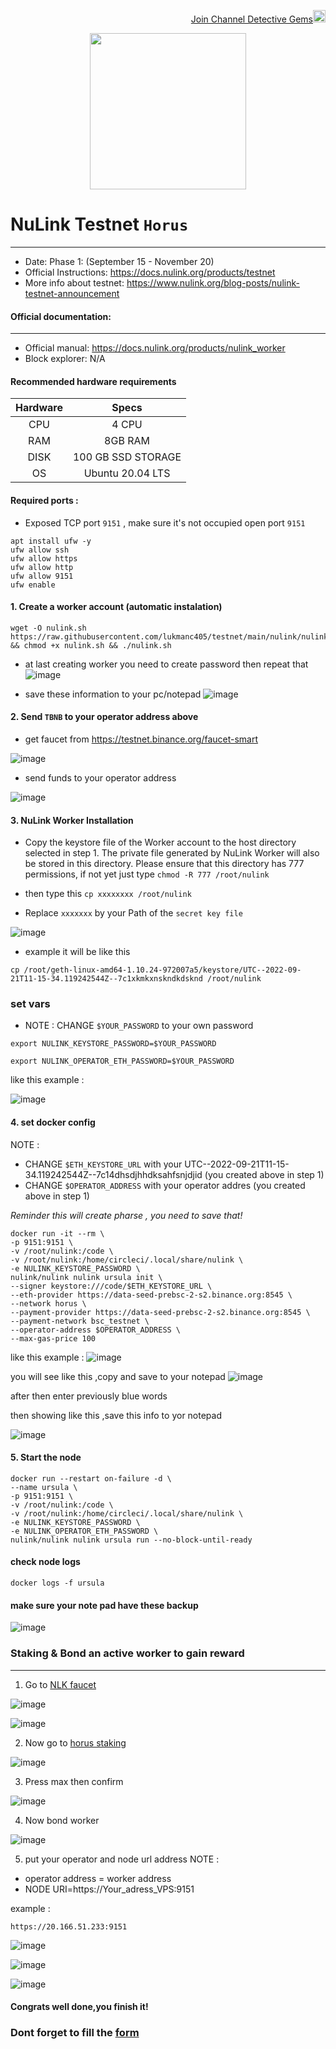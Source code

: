 <p align="right">
<html>
   <body>
      <a href="https://t.me/detective_gems/">
         Join Channel Detective Gems<img alt="Detective Gems" src="https://user-images.githubusercontent.com/48665887/191190210-b1c14331-4bd5-45ae-a271-e4f967ad7e45.png"
         width="20" height="20">
      </a>
   </body>
</html>
</p>
          
<p align="center">
 <img src="https://user-images.githubusercontent.com/107190154/190568136-14f5a7d8-5b15-46fb-8132-4d38a0779171.gif" width="250">
<p>

# NuLink Testnet `Horus`
---

- Date: Phase 1: (September 15 - November 20)
- Official Instructions: https://docs.nulink.org/products/testnet
- More info about testnet: https://www.nulink.org/blog-posts/nulink-testnet-announcement

#### Official documentation:
----
- Official manual: https://docs.nulink.org/products/nulink_worker
- Block explorer: N/A

#### Recommended hardware requirements
| Hardware | Specs    |
| :---:   | :---: |
| CPU | 4 CPU   |
| RAM | 8GB RAM |
| DISK | 100 GB SSD STORAGE |
| OS | Ubuntu 20.04 LTS|

#### Required ports :
- Exposed  TCP port `9151` , make sure it's not occupied
open port `9151`
```
apt install ufw -y 
ufw allow ssh 
ufw allow https 
ufw allow http 
ufw allow 9151
ufw enable
```

#### 1. Create a worker account (automatic instalation)
```
wget -O nulink.sh https://raw.githubusercontent.com/lukmanc405/testnet/main/nulink/nulink.sh && chmod +x nulink.sh && ./nulink.sh
```

- at last creating worker you need to create password then repeat that
![image](https://user-images.githubusercontent.com/48665887/191491113-02c63cad-cfe5-4ba9-906e-6d3d2f42e997.png)

- save these information to your pc/notepad
![image](https://user-images.githubusercontent.com/48665887/191491646-004ee8be-7112-448a-99e4-780a0f91fac6.png)


#### 2. Send `TBNB` to your operator address above 

- get faucet from https://testnet.binance.org/faucet-smart

![image](https://user-images.githubusercontent.com/48665887/191492348-46c2b694-df39-48e6-bd87-4ae66460cf03.png)


- send funds to your operator address 

![image](https://user-images.githubusercontent.com/48665887/191492509-9e639f6d-0d53-4684-86eb-ebaf10cbc9a1.png)


#### 3. NuLink Worker Installation

- Copy the keystore file of the Worker account to the host directory selected in step 1. The private file generated by NuLink Worker will also be stored in this directory. Please ensure that this directory has 777 permissions, if not yet just type `chmod -R 777 /root/nulink`

- then type this 
`cp xxxxxxxx /root/nulink`

- Replace `xxxxxxx` by your Path of the `secret key file`

![image](https://user-images.githubusercontent.com/48665887/191497662-ae6508d6-dfa4-4939-b0c2-e5cfbbaefa26.png)

- example it will be like this 

```
cp /root/geth-linux-amd64-1.10.24-972007a5/keystore/UTC--2022-09-21T11-15-34.119242544Z--7c1xkmkxnskndkdsknd /root/nulink
```

### set vars
- NOTE : CHANGE `$YOUR_PASSWORD` to your own password

```
export NULINK_KEYSTORE_PASSWORD=$YOUR_PASSWORD
```
```
export NULINK_OPERATOR_ETH_PASSWORD=$YOUR_PASSWORD
```

like this example :

![image](https://user-images.githubusercontent.com/48665887/191535522-1d27998f-157b-4dc0-9142-94b4d6920f8d.png)

#### 4. set docker config
NOTE : 
- CHANGE `$ETH_KEYSTORE_URL` with your UTC--2022-09-21T11-15-34.119242544Z--7c14dhsdjhhdksahfsnjdjid (you created above in step 1)
- CHANGE `$OPERATOR_ADDRESS` with your operator addres (you created above in step 1)

*Reminder this will create pharse , you need to save that!*

```
docker run -it --rm \
-p 9151:9151 \
-v /root/nulink:/code \
-v /root/nulink:/home/circleci/.local/share/nulink \
-e NULINK_KEYSTORE_PASSWORD \
nulink/nulink nulink ursula init \
--signer keystore:///code/$ETH_KEYSTORE_URL \
--eth-provider https://data-seed-prebsc-2-s2.binance.org:8545 \
--network horus \
--payment-provider https://data-seed-prebsc-2-s2.binance.org:8545 \
--payment-network bsc_testnet \
--operator-address $OPERATOR_ADDRESS \
--max-gas-price 100
```
like this example :
![image](https://user-images.githubusercontent.com/48665887/191534476-74654fc0-c5f0-4147-9ed6-ccb09cbe8a2f.png)


you will see like this ,copy and save to your notepad
![image](https://user-images.githubusercontent.com/48665887/191529203-c01a2f97-0755-46ee-807d-0dbd944b81bf.png)

after then enter previously blue words

then showing like this ,save this info to yor notepad

![image](https://user-images.githubusercontent.com/48665887/191536858-a378ad89-2965-4510-a4d4-3cce4b7ccc0e.png)


#### 5. Start the node
```
docker run --restart on-failure -d \
--name ursula \
-p 9151:9151 \
-v /root/nulink:/code \
-v /root/nulink:/home/circleci/.local/share/nulink \
-e NULINK_KEYSTORE_PASSWORD \
-e NULINK_OPERATOR_ETH_PASSWORD \
nulink/nulink nulink ursula run --no-block-until-ready
```
#### check node logs

```
docker logs -f ursula
```

#### make sure your note pad have these backup

![image](https://user-images.githubusercontent.com/48665887/191542745-f47d139f-2d6b-4684-bf71-4476ef404e2c.png)

   
### Staking & Bond an active worker to gain reward
---

1. Go to [NLK faucet](https://test-staking.nulink.org/faucet)

![image](https://user-images.githubusercontent.com/48665887/191538034-ef5afbc5-1a84-42bd-b935-27fbbd44aa27.png)

![image](https://user-images.githubusercontent.com/48665887/191538183-cdbe2fcb-a4b1-46d7-ad27-20ce6ecfc71a.png)


2. Now go to [horus staking](https://test-staking.nulink.org/) 

![image](https://user-images.githubusercontent.com/48665887/191538429-d7a1165b-28e3-4c7b-8387-d2dcff5a858b.png)

3. Press max then confirm 

![image](https://user-images.githubusercontent.com/48665887/191538721-d561e398-98c7-4206-9ae2-9a20f3708c20.png)

4. Now bond worker

![image](https://user-images.githubusercontent.com/48665887/191539042-bd95094b-7495-4156-85ab-f9afecec830f.png)

5. put your operator and node url address
NOTE :
- operator address = worker address
- NODE URI=https://Your_adress_VPS:9151

example :

`https://20.166.51.233:9151`

![image](https://user-images.githubusercontent.com/48665887/191540364-8b451563-818d-43ea-916d-c9b63464c764.png)

![image](https://user-images.githubusercontent.com/48665887/191541828-96ab8cbe-91c9-43c0-b24f-e9a6d6bbb54b.png)

![image](https://user-images.githubusercontent.com/48665887/191542082-534a511c-a420-4203-b523-d3813b80cedb.png)


#### Congrats well done,you finish it!

### Dont forget to fill the [form](https://docs.google.com/forms/d/e/1FAIpQLSep0rgPRcMd2kUhz53GYmBoktu-u-8npU2DakmzGpmpCmYZPw/viewform)
